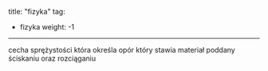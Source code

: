 title: "fizyka"
tag:
- fizyka
weight: -1
---

cecha sprężystości która określa opór który stawia materiał poddany ściskaniu oraz rozciąganiu